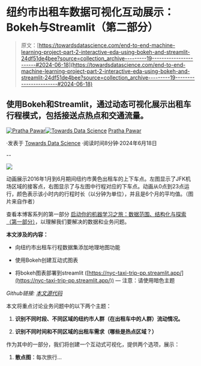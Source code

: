 # 纽约市出租车数据可视化互动展示：Bokeh与Streamlit（第二部分）

> 原文：[https://towardsdatascience.com/end-to-end-machine-learning-project-part-2-interactive-eda-using-bokeh-and-streamlit-24df51de4bee?source=collection_archive---------19-----------------------#2024-06-18](https://towardsdatascience.com/end-to-end-machine-learning-project-part-2-interactive-eda-using-bokeh-and-streamlit-24df51de4bee?source=collection_archive---------19-----------------------#2024-06-18)

## 使用Bokeh和Streamlit，通过动态可视化展示出租车行程模式，包括接送点热点和交通流量。

[](https://medium.com/@Pratha_P?source=post_page---byline--24df51de4bee--------------------------------)[![Pratha Pawar](../Images/a0fcfa5742b473273e089863d7c68a0e.png)](https://medium.com/@Pratha_P?source=post_page---byline--24df51de4bee--------------------------------)[](https://towardsdatascience.com/?source=post_page---byline--24df51de4bee--------------------------------)[![Towards Data Science](../Images/a6ff2676ffcc0c7aad8aaf1d79379785.png)](https://towardsdatascience.com/?source=post_page---byline--24df51de4bee--------------------------------) [Pratha Pawar](https://medium.com/@Pratha_P?source=post_page---byline--24df51de4bee--------------------------------)

·发表于 [Towards Data Science](https://towardsdatascience.com/?source=post_page---byline--24df51de4bee--------------------------------) ·阅读时间8分钟·2024年6月18日

--

![](../Images/f1f94ba17b4399d5e65cb9800100e632.png)

动画展示2016年1月到6月期间纽约市黄色出租车的上下车点。左图显示了JFK机场区域的接客点，右图显示了与左图中行程对应的下车点。动画从0点到23点运行，颜色表示该小时内的行程时长（以分钟为单位），并且是6个月的平均值。（图片来自作者）

查看本博客系列的第一部分 [启动你的机器学习之旅：数据范围、结构化与探索（第一部分）](https://medium.com/towards-data-science/end-to-end-machine-learning-project-part-1-project-scoping-structure-data-gathering-eda-7e69b71eeb44)，以理解我们要解决的数据和业务问题。

**本文涉及的内容：**

+   向纽约市出租车行程数据集添加地理地图功能

+   使用Bokeh创建互动式图表

+   将bokeh图表部署到streamlit ([https://nyc-taxi-trip-pp.streamlit.app/](https://nyc-taxi-trip-pp.streamlit.app/)) — 注意：请使用暗色主题

*Github链接:* [*本文源代码*](https://github.com/pratha19/NYC_taxi_trip/tree/pp_nyc_trip_blog_1_2_pip)

本文将重点讨论业务问题中的以下两个主题：

1.  **识别不同时段、不同区域的纽约市人群（在出租车中的人群）流动情况。**

1.  **识别不同时间和不同区域的出租车需求（哪些是热点区域？）**

作为其中的一部分，我们将创建一个互动式可视化，提供两个选项，展示：

1.  **散点图**：每次旅行…
